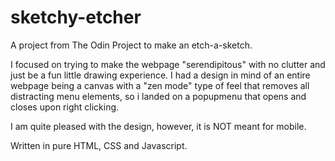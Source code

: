 # sketchy-etcher

A project from The Odin Project to make an etch-a-sketch.

I focused on trying to make the webpage "serendipitous" with no clutter and just be a fun little drawing experience. I had a design in mind of an entire webpage being a canvas with a "zen mode" type of feel that removes all distracting menu elements, so i landed on a popupmenu that opens and closes upon right clicking.

I am quite pleased with the design, however, it is NOT meant for mobile.

Written in pure HTML, CSS and Javascript.
